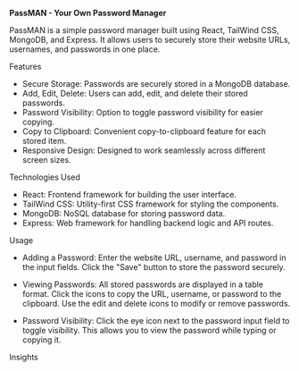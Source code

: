 **PassMAN - Your Own Password Manager**

PassMAN is a simple password manager built using React, TailWind CSS, MongoDB, and Express. It allows users to securely store their website URLs, usernames, and passwords in one place.

Features
- Secure Storage: Passwords are securely stored in a MongoDB database.
- Add, Edit, Delete: Users can add, edit, and delete their stored passwords.
- Password Visibility: Option to toggle password visibility for easier copying.
- Copy to Clipboard: Convenient copy-to-clipboard feature for each stored item.
- Responsive Design: Designed to work seamlessly across different screen sizes.

Technologies Used
- React: Frontend framework for building the user interface.
- TailWind CSS: Utility-first CSS framework for styling the components.
- MongoDB: NoSQL database for storing password data.
- Express: Web framework for handling backend logic and API routes.

Usage
- Adding a Password:
  Enter the website URL, username, and password in the input fields.
  Click the "Save" button to store the password securely.

- Viewing Passwords:
  All stored passwords are displayed in a table format.
  Click the icons to copy the URL, username, or password to the clipboard.
  Use the edit and delete icons to modify or remove passwords.

- Password Visibility:
  Click the eye icon next to the password input field to toggle visibility.
  This allows you to view the password while typing or copying it.

Insights
